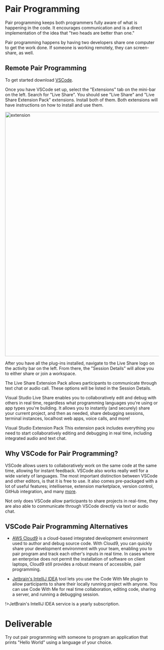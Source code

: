 # Pair Programming

Pair programming keeps both programmers fully aware of what is happening in the code. It encourages communication and is a direct implementation of the idea that "two heads are better than one."

Pair programming happens by having two developers share one computer to get the work done. If someone is working remotely, they can screen-share, as well.

## Remote Pair Programming

To get started download [VSCode](https://code.visualstudio.com/download). 

Once you have VSCode set up, select the "Extensions" tab on the mini-bar on the left. Search for "Live Share". You should see "Live Share" and "Live Share Extension Pack" extensions. Install both of them. Both extensions will have instructions on how to install and use them.

<img src="img/Extensions.svg" class="img-center" alt="extension" height="800px"/>

After you have all the plug-ins installed, navigate to the Live Share logo on the activity bar on the left. From there, the "Session Details" will allow you to either share or join a workspace. 

The Live Share Extension Pack allows participants to communicate through text chat or audio call. These options will be listed in the Session Details.

Visual Studio Live Share enables you to collaboratively edit and debug with others in real time, regardless what programming languages you're using or app types you're building. It allows you to instantly (and securely) share your current project, and then as needed, share debugging sessions, terminal instances, localhost web apps, voice calls, and more!

Visual Studio Extension Pack This extension pack includes everything you need to start collaboratively editing and debugging in real time, including integrated audio and text chat.

## Why VSCode for Pair Programming?  

VSCode allows users to collaboratively work on the same code at the same time,  allowing for instant feedback. VSCode also works really well for a wide variety of languages. The most important distinction between VSCode and other editors, is that it is free to use. It also comes pre-packaged with a lot of useful features; intellisense, extension marketplace, version control, GitHub integration, and many    [more](https://code.visualstudio.com/docs/editor/whyvscode).

Not only does VSCode allow participants to share projects in real-time, they are also able to communicate through VSCode directly via text or audio chat.

## VSCode Pair Programming Alternatives

- [AWS Cloud9](https://aws.amazon.com/cloud9/) is a cloud-based integrated development environment used to author and debug source code. With Cloud9, you can quickly share your development environment with your team, enabling you to pair program and track each other's inputs in real time. In cases where an enterprise does not permit the installation of software on client laptops, Cloud9 still provides a robust means of accessible, pair programming.

- [Jetbrain's IntelliJ IDEA](https://www.jetbrains.com/idea/) tool lets you use the Code With Me plugin to allow participants to share their locally running project with anyone. You can use Code With Me for real time collaboration, editing code, sharing a server, and running a debugging session.

!>JetBrain's IntelliJ IDEA service is a yearly subscription. 


# Deliverable

Try out pair programming with someone to program an application that prints "Hello World" using a language of your choice. 

